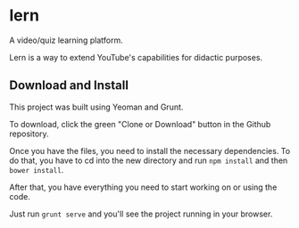 # lern
A video/quiz learning platform.

Lern is a way to extend YouTube's capabilities for didactic purposes.

## Download and Install
This project was built using Yeoman and Grunt.

To download, click the green "Clone or Download" button in the Github repository.

Once you have the files, you need to install the necessary dependencies. To do that, you have to cd into the new directory and run `npm install` and then `bower install`.

After that, you have everything you need to start working on or using the code.

Just run `grunt serve` and you'll see the project running in your browser.
